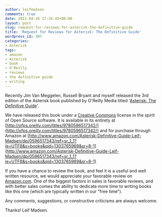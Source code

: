 ```yaml
---
author: leifmadsen
comments: true
date: 2011-04-26 17:34:43+00:00
layout: post
slug: request-for-reviews-for-asterisk-the-definitive-guide
title: 'Request for Reviews for Asterisk: The Definitive Guide'
wordpress_id: 307
categories:
- Asterisk
tags:
- amazon
- Asterisk
- book
- O'Reilly
- reviews
- the definitive guide
- writing
---
```


Recently Jim Van Meggelen, Russell Bryant and myself released the 3rd edition of the Asterisk book published by O'Reilly Media titled '[Asterisk: The Definitive Guide](http://oreilly.com/catalog/9780596517342)'.

We have released this book under a [Creative Commons](http://creativecommons.org/licenses/by-nc-nd/3.0/) license in the spirit of Open Source software. It is available in its entirety at [http://ofps.oreilly.com/titles/9780596517342/](http://ofps.oreilly.com/titles/9780596517342/) and for purchase through Amazon at [http://www.amazon.com/Asterisk-Definitive-Guide-Leif-Madsen/dp/0596517343/ref=sr_1_1?ie=UTF8&s=books&qid=1303765969&sr=8-1](http://www.amazon.com/Asterisk-Definitive-Guide-Leif-Madsen/dp/0596517343/ref=sr_1_1?ie=UTF8&s=books&qid=1303765969&sr=8-1)

If you have a chance to review the book, and feel it is a useful and well written resource, we would appreciate your favorable review on [Amazon.com](http://www.amazon.com/Asterisk-Definitive-Guide-Leif-Madsen/dp/0596517343/ref=sr_1_1?ie=UTF8&s=books&qid=1303765969&sr=8-1). One of the biggest factors in sales is favorable reviews, and with better sales comes the ability to dedicate more time to writing books like this one (which are typically written in our "free time").

Any comments, suggestions, or constructive criticisms are always welcome.

Thanks!
Leif Madsen.
